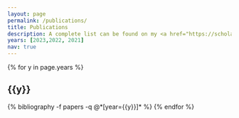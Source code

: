 ```yaml
---
layout: page
permalink: /publications/
title: Publications
description: A complete list can be found on my <a href="https://scholar.google.com/citations?user=39fFsjkAAAAJ">Google Scholar</a>. #publications in reversed chronological order.
years: [2023,2022, 2021]
nav: true
---
```


<div class="publications">

{% for y in page.years %}
  <h2 class="year">{{y}}</h2>
  {% bibliography -f papers -q @*[year={{y}}]* %}
{% endfor %}

</div>
